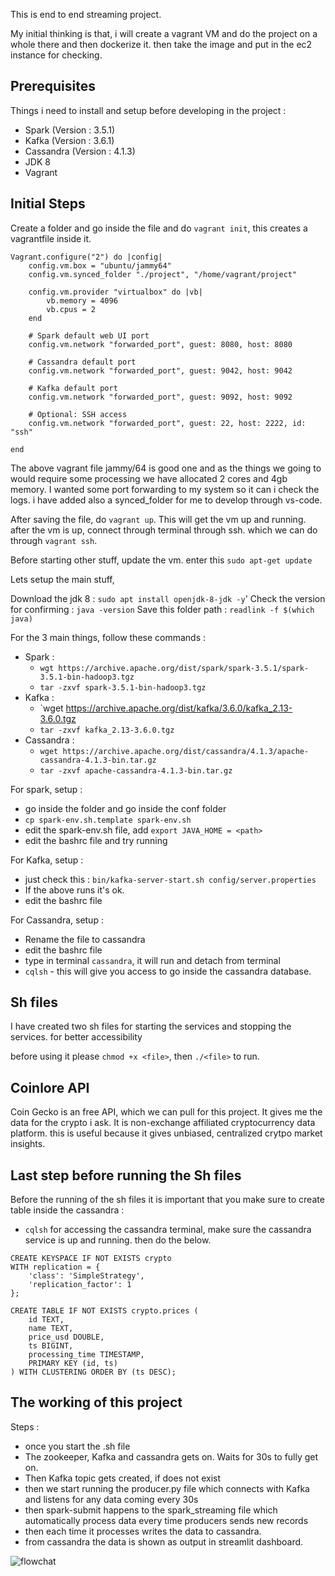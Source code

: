 This is end to end streaming project.

My initial thinking is that, i will create a vagrant VM and do the project on a whole there and then dockerize it. then take the image and put in the ec2 instance for checking.

## Prerequisites

Things i need to install and setup before developing in the project : 
- Spark (Version : 3.5.1)
- Kafka (Version : 3.6.1)
- Cassandra (Version : 4.1.3)
- JDK 8
- Vagrant 

## Initial Steps 

Create a folder and go inside the file and do `vagrant init`, this creates a vagrantfile inside it.

```
Vagrant.configure("2") do |config|
	config.vm.box = "ubuntu/jammy64"
	config.vm.synced_folder "./project", "/home/vagrant/project"

	config.vm.provider "virtualbox" do |vb|
		vb.memory = 4096
		vb.cpus = 2
	end

	# Spark default web UI port
	config.vm.network "forwarded_port", guest: 8080, host: 8080

	# Cassandra default port
	config.vm.network "forwarded_port", guest: 9042, host: 9042

	# Kafka default port
	config.vm.network "forwarded_port", guest: 9092, host: 9092

	# Optional: SSH access
	config.vm.network "forwarded_port", guest: 22, host: 2222, id: "ssh"

end
```

The above vagrant file jammy/64 is good one and as the things we going to would require some processing we have allocated 2 cores and 4gb memory. I wanted some port forwarding to my system so it can i check the logs. i have added also a synced_folder for me to develop through vs-code.

After saving the file, do `vagrant up`. This will get the vm up and running. after the vm is up, connect through terminal through ssh. which we can do through `vagrant ssh`.

Before starting other stuff, update the vm. enter this `sudo apt-get update`

Lets setup the main stuff,

Download the jdk 8 : `sudo apt install openjdk-8-jdk -y`'
Check the version for confirming : `java -version`
Save this folder path : `readlink -f $(which java)`

For the 3 main things, follow these commands : 
- Spark :
	- `wgt https://archive.apache.org/dist/spark/spark-3.5.1/spark-3.5.1-bin-hadoop3.tgz`
	- `tar -zxvf spark-3.5.1-bin-hadoop3.tgz`
- Kafka  : 
	- `wget https://archive.apache.org/dist/kafka/3.6.0/kafka_2.13-3.6.0.tgz
	- `tar -zxvf kafka_2.13-3.6.0.tgz`
- Cassandra : 
	- `wget https://archive.apache.org/dist/cassandra/4.1.3/apache-cassandra-4.1.3-bin.tar.gz`
	- `tar -zxvf apache-cassandra-4.1.3-bin.tar.gz`

For spark, setup : 
- go inside the folder and go inside the conf folder 
- `cp spark-env.sh.template spark-env.sh`
- edit the spark-env.sh file, add `export JAVA_HOME = <path>`
- edit the bashrc file and try running 

For Kafka, setup :
- just check this : `bin/kafka-server-start.sh config/server.properties`
- If the above runs it's ok.
- edit the bashrc file

For Cassandra, setup : 
- Rename the file to cassandra
- edit the bashrc file
- type in terminal `cassandra`, it will run and detach from terminal
- `cqlsh` - this will give you access to go inside the cassandra database.

## Sh files 

I have created two sh files for starting the services and stopping the services. for better accessibility

before using it please `chmod +x <file>`, then `./<file>`  to run.

## Coinlore API

Coin Gecko is an free API, which we can pull for this project. It gives me the data for the crypto i ask. It is non-exchange affiliated cryptocurrency data platform. this is useful because it gives unbiased, centralized crytpo market insights.


## Last step before running the Sh files

Before the running of the sh files it is important that you make sure to create table inside the cassandra : 

- `cqlsh` for accessing the cassandra terminal, make sure the cassandra service is up and running. then do the below.

```
CREATE KEYSPACE IF NOT EXISTS crypto 
WITH replication = {
    'class': 'SimpleStrategy', 
    'replication_factor': 1
};

CREATE TABLE IF NOT EXISTS crypto.prices (
    id TEXT,                   
    name TEXT,                 
    price_usd DOUBLE,          
    ts BIGINT,                 
    processing_time TIMESTAMP, 
    PRIMARY KEY (id, ts)       
) WITH CLUSTERING ORDER BY (ts DESC);
```
## The working of this project

Steps : 
- once you start the .sh file
- The zookeeper, Kafka and cassandra gets on. Waits for 30s to fully get on.
- Then Kafka topic gets created, if does not exist
- then we start running the producer.py file which connects with Kafka and listens for any data coming every 30s
- then spark-submit happens to the spark_streaming file which automatically process data every time producers sends new records 
- then each time it processes writes the data to cassandra.
- from cassandra the data is shown as output in streamlit dashboard.

![flowchat](images/flowchart.png)



